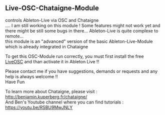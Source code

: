## Live-OSC-Chataigne-Module
controls Ableton-Live via OSC and Chataigne   
.... I am still working on this module ! Some features might not work yet and there might be still some bugs in there...
Ableton-Live is quite complexe to remote...       
this module is an "advanced" version of the basic Ableton-Live-Module which is already integrated in Chataigne

To get this OSC-Module run correctly, you must first install the free [LiveOSC](https://github.com/ideoforms/AbletonOSC) and than activate it in Ableton Live !!    

Please contact me if you have suggestions, demands or requests and any help is always welcome !!   
Have Fun

To learn more about Chataigne, please visit : http://benjamin.kuperberg.fr/chataigne/    
And Ben's Youtube channel where you can find tutorials : https://youtu.be/RSBU9MwJNLY
